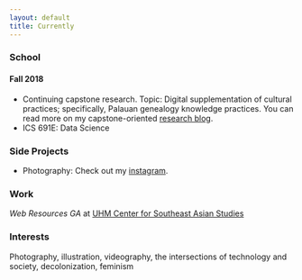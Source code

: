 ```yaml
---
layout: default
title: Currently
---
```


### School

#### Fall 2018

* Continuing capstone research. Topic: Digital supplementation of cultural practices; specifically, Palauan genealogy knowledge practices. You can read more on my capstone-oriented [research blog](http://palaugen.wordpress.com).
* ICS 691E: Data Science

### Side Projects

* Photography: Check out my [instagram](http://www.instagram.com/diliaur.jpg).

### Work
_Web Resources GA_ at [UHM Center for Southeast Asian Studies](http://www.cseashawaii.org)

### Interests
Photography, illustration, videography, the intersections of technology and society, decolonization, feminism
